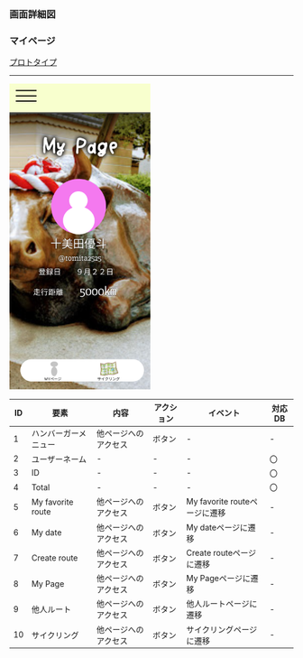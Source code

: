 ### 画面詳細図
### マイページ
[プロトタイプ](https://www.figma.com/file/YLXi0XXJfyq6239uKAU8LF/cyclinger?node-id=0%3A1)
*****
<img src="./image/Myページ.png" width="250">

|ID|要素|内容|アクション|イベント|対応DB|
|--|----|----|---------|--------|------|
|1|ハンバーガーメニュー|他ページへのアクセス|ボタン|-|-|
|2|ユーザーネーム|-|-|-|〇|
|3|ID|-|-|-|〇|
|4|Total|-|-|-|〇|
|5|My favorite route|他ページへのアクセス|ボタン|My favorite routeページに遷移|-|
|6|My date|他ページへのアクセス|ボタン|My dateページに遷移|-|
|7|Create route|他ページへのアクセス|ボタン|Create routeページに遷移|-|
|8|My Page|他ページへのアクセス|ボタン|My Pageページに遷移|-|
|9|他人ルート|他ページへのアクセス|ボタン|他人ルートページに遷移|-|
|10|サイクリング|他ページへのアクセス|ボタン|サイクリングページに遷移|-|
